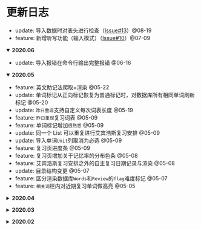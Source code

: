 # 更新日志

- update: 导入数据时对表头进行检查（[Issue#13](https://github.com/Benature/WordReview/issues/13)）@08-19
- feature: 新增听写功能（输入模式）（[Issue#10](https://github.com/Benature/WordReview/issues/10)）@07-09


<b><details open><summary>2020.06</summary></b>

- update: 导入报错在命令行输出完整报错 @06-16

</details>

<b><details open><summary>2020.05</summary></b>

- feature: 英文助记法爬取+渲染 @05-22
- update: 单词标记从正向标记恢复为普通标记时，对数据库所有相同单词刷新标记 @05-20
- update: `昨日重现`支持自定义每次词表长度 @05-19
- feature: `昨日重现`复习词表 @05-09
- feature: 单词标记增加`很熟悉` @05-09
- update: 同一个 List 可以重复进行艾宾浩斯复习安排 @05-09
- update: 导入单词`Unit`列取消为必选 @05-09
- feature: 复习页进度条 @05-09
- feature: 复习页增加关于记忆率的分布色条 @05-08
- feature: 艾宾浩斯复习安排之外的自主复习日期记录与渲染 @05-08
- update: 目录结构变更 @05-07
- feature: 区分渲染数据库`Words`和`Review`的`flag`难度标记 @05-07
- feature: `相关词`栏内对近期复习单词做高亮 @05-05

</details>

<b><details><summary>2020.04</summary></b>

- feature: wiki quote 每日名言（主页）<https://en.wikiquote.org/wiki/Wikiquote:Quote_of_the_day> @04-29
- feature: 新增两个单词网页（助记、近义词）跳转 @04-28
- update: 剪贴板复制后自动离焦`input` @04-28
- update: <http://dict.cn/mini.php>接口例句红色高亮（[Issue#7](https://github.com/Benature/WordReview/issues/7#issuecomment-620127755)） @04-28
- fix: `font awesome` 路径错误（[Issue#7](https://github.com/Benature/WordReview/issues/7)） @04-27
- update: 网页导入数据库支持例句、助记法、音标、近、反、派词（[Issue#7](https://github.com/Benature/WordReview/issues/7)） @04-27
- fix: 艾宾浩斯日历安排采用《杨鹏 17 天》形式 @04-26
- feature: 新增`近`、`反`、`派`词字段与渲染 @04-24
- fix: 0.2.0 版本 dmg 报错 @04-21
- release: version 0.2.0 @04-19
- update: 导航栏样式增加激活状态(`.enabled`) @04-18
- update: 配置文件更换为`.conf`文件（以支持默认参数） @04-18
- feature: 命令行启动后自动打开浏览器 ([Issue#4](https://github.com/Benature/WordReview/issues/4)) @04-16
- feature: 新增[在线预览](https://benature.github.io/WordReview/) @04-16
- feature: 对<http://dict.cn/mini.php>的后端爬虫 API ([Issue#2](https://github.com/Benature/WordReview/issues/2)) @04-15
- update: Note 区高度自适应 @04-13
- update: 修改 Note 区显示渲染逻辑 @04-13
- feature: 对记忆之沙内容进行快捷键复制 @04-13
- feature: 单词的`flag`新增`已掌握` @04-13
- feature: Chrome Extension 谷歌浏览器插件：记忆之沙助记法显示 @04-12
- update: 错不过三：不认识三次后强制不再背该词 @04-11
- update: 无论状态，错一次后需重背一次该词 @04-11
- feature: 例句支持关键词高亮 @04-11
- update: 未显示释义不能选择是否认识 @04-11
- update: 优化复习页面布局 @04-10
- feature: 新增`助记法`与`音标`字段 @04-10
- feature: 新增预习(学习状态) @04-08
- update: 优化获取单词键值对处理 @04-08
- feature: 新增 [WebsterVocabularyBuilder](https://www.zhihu.com/question/27538740) 是否收录字段 @04-08
- fix: 日历页面任务过期太久引发页面渲染失败 @04-05
- update: `note` 光标离焦后自动更新，不必点击`我记得`或`不认识` @04-05
- feature: 主页显示近期记忆率 @04-05
- feature: 词根词缀词源拆词渲染 @04-05
- feature: `太简单`与`重难词`标记 @04-05
- feature: 离开`review`页面前询问（防止手误离开页面） @04-02
- feature: 增加 **例句** 显示 @04-02
- update: 单个单词进度条改为左记右忘 @04-01
- feature: 词表初始化排序设置支持叠加排序 @04-01

</details>

<b><details><summary>2020.03</summary></b>

- update: 增加添加笔记快捷键`N` @03-24
- update: 重现模式在 `背词数目==已背单词+50` 后自动关闭一次（防止无脑过词） @03-24
- update: 增加重现模式快捷键`R` @03-18
- update: `note` 输入框无视快捷键 @03-18
- update: 重现模式在背词数目超过词表长度 50 次后自动关闭一次（防止无脑过词） @03-17
- update: 历史曲线 X 轴 label 从数字改为单词 @03-01

</details>

<b><details><summary>2020.02</summary></b>

- feature: 背单词的重现模式 ([PR#1](https://github.com/Benature/WordReview/pull/1)) @02-29
- release: 打包可执行文件 @02-28
- feature: 新增导入单词本页面 @02-27
- feature: 笔记框默认隐藏，点击显示（增加有无笔记之对比） @02-27
- update: 优化线型图显示（0 起） @02-27
- fix: 日历显示月份 bug 修复 @02-27
- more: 略······

</details>
